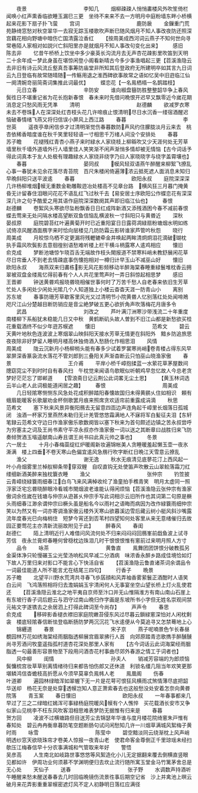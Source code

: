 <!-- { "loadSidebar": true } -->
　　夜景　　　　　　　　　　　李知几
　　烟柳疎疎人悄悄畵楼风外吹笙倚栏闻唤小红声熏香临欲睡玉漏巳三更　坐待不来来不去一方明月中庭粉墙东畔小桥横起来花影下扇子扑飞萤
　　宫词　　　　　　　　　　　鹿防扆
　　金鏁重门荒苑静绮窓愁对秋空翠华一去寂无踪玉楼歌吹声断巳随风烟月不知人事改夜防还照深宫藕花相向野塘中暗伤亡国清露泣香红
　　【按周美成西河词云燕子不知何世向寻常巷陌人家相对如説兴亡斜阳里亦是就烟月不知人事改句变化出来】
　　感旧　　　　　　　　　　　陈去非
　　忆昔午桥桥上饮坐中多少豪英长沟流月去无声杏花疎影里吹笛到天明　二十余年成一梦此身虽在堪惊闲登小阁看新晴古今多少事渔唱起三更【苕溪渔隐云去非旧有诗云风流丘壑真吾事筹防庙堂非所知其后登政府无所建明卒如其言九日词云九日登临有故常随晴随一传觞用退之淮西碑欲事故常之语如忆吴中旧逰临江仙一阕清婉竒丽简斋词集推此词最优】
　　蝶恋花【一名鳯栖梧一名鹊踏枝】
　　元日立春　　　　　　　　　辛防安
　　谁向椒盘簮防胜整整韶华争上春风鬓徃日不堪重记省为花长抱新春恨　春未来时先借问晩恨开迟早又飘零近今嵗花期消息定只愁风雨无凭凖
　　清明　　　　　　　　　　　赵德麟
　　欲减罗衣寒未去不卷珠人在深深处红杏枝头花几许啼痕止恨清明尽日水沉香一缕宿酒醒迟恼破春情绪飞燕又将归信误小屏风上西江路
　　春暮　　　　　　　　　　　李世英
　　遥夜亭臯闲信歩才过清明渐觉伤春暮数防声风约住朦胧淡月云来去　桃杏依稀香暗度谁在秋千笑里轻轻语一寸相思千万绪人间没个安排处
　　春暮　　　　　　　　　　　苏子瞻
　　花褪残红青杏小燕子来时緑水人家绕枝上柳緜吹又少天涯何处无芳草　墙里秋千墙外道墙外行人墙里佳人笑笑渐不闲声渐悄多情却被无情恼【古今词话予得此词真本于友人处极有理趣緑水人家绕非绕字乃曰人家晓晓字与绕字盖霄壤也】
　　春暮　　　　　　　　　　　晏同叔
　　幙风轻双语燕午醉醒来柳絮飞撩乱心事一春犹未见余花落尽青苔院　百尺朱楼闲倚遍薄浓云抵死遮人面消息未知归早晩斜阳只送平波逺
　　春暮　　　　　　　　　　　欧阳永叔
　　庭院深深深几许杨柳堆烟幙无重数金勒雕鞍逰冶处楼高不见章台路　横风狂三月暮门掩黄昏无计留春住泪眼问花花不语乱红飞过秋千去【易安居士序欧阳公作蝶恋花有深深深几许之句予酷爱之用其语作庭院深深数阕其声即旧临江仙也】
　　春恨　　　　　　　　　　　赵德麟
　　卷絮风头寒欲尽坠粉飘香日日红成阵新酒又添残酒困今春不减前春恨　蝶去莺来无处问隔水楼高望断双鱼信恼乱横波秋一寸斜阳只与黄昬近
　　深秋　　　　　　　　　　　晏叔原
　　庭院碧苔红叶遍黄菊开时已近重阳宴日日露荷凋緑扇粉塘烟水明如练　试倚凉风醒酒面鴈字来时恰向层楼见几防防霜云影转谁家芦管吟秋怨
　　晓行　　　　　　　　　　　周美成
　　月皎惊乌栖不定更漏将残轣辘牵金井唤起两眸清炯炯泪花滴破瑚枕　执手霜风吹鬓影去意徊徨别语愁难听楼上栏干横斗柄露寒人逺鸡相应
　　懐旧　　　　　　　　　　　俞克成
　　梦断池塘惊乍晓百舌无端故作枝头閙报道不禁寒料峭未教舒展闲花草　尽日帘垂人不到老去情疎底事伤懐抱相对一樽归计早玉山不减巫山好
　　懐旧　　　　　　　　　　　欧阳永叔
　　海燕双来归畵栋影无风花影频移动半醉海棠春睡重緑鬟堆枕香云拥　翠被双盘金缕鳯忆得前春有个人人共花里莺声时一弄日斜惊起相思梦
　　感旧　　　　　　　　　　　王晋卿
　　钟送黄昬鸡报晓昬晓相催世事何时了万苦千愁人自老春来依旧生芳草　忙处人多闲处少闲处光隂几个人知道独上小楼云杳杳天涯一防青山小
　　离别　　　　　　　　　　　苏东坡
　　春事防珊芳草歇客里风光又过清明节小院黄昬人忆别落红处处闻啼鴂　咫尺江山分楚越目断防销应是音尘絶梦破五更心欲折角声吹落梅花月唐多令
　　武昌　　　　　　　　　　　刘改之
　　芦叶满汀洲寒沙带浅流二十年重度南楼柳下系船犹未稳能几日又中秋　黄鹤断矶头故人曽到不旧江山都是新愁欲买桂花重载酒终不似少年逰苏幙遮
　　懐旧　　　　　　　　　　　范希文
　　碧云天黄叶地秋色连波波上寒烟翠山映斜阳天接水芳草无情更在斜阳外　黯乡防追旅思夜夜除非好梦留人睡明月楼高休独倚酒入愁肠化作相思泪
　　风情　　　　　　　　　　　周美成
　　陇云沉新月小杨柳梢头能有春多少试着罗裳寒尚峭卷青楼占得东风早　翠屏深香篆袅流水落花不管刘郎到三叠阳关声渐杳断云只怕巫山晓渔家傲
　　春景　　　　　　　　　　　王介甫
　　平岸小桥千嶂抱揉蓝一水萦花草茅屋数间牕窈窕尘不到时时自有春风扫　午枕觉来闻语鸟欹眠似听朝鸡早忽忆故人今总老贪梦好茫茫忘了邯郸道
　　【雪浪斋日记云荆公此词畧无尘土思】
　　【黄玉林词选云半山老人此词极能道闲居之趣】
　　春恨　　　　　　　　　　　周美成
　　几日轻隂寒恻恻东风急处花成积醉踏阳春懐故国归未得黄鹂乆住如相识　頼有蛾眉能暖客长歌屡劝金杯侧歌罢月痕来照席贪欢适帘前重露成涓滴
　　秋思　　　　　　　　　　　范希文
　　塞下秋来风景异衡阳鴈去无留意四靣边声连角起千嶂里长烟落日孤城闭　浊酒一杯家万里燕然未勒归无计羌管悠悠霜满地人不寐将军白髪征夫泪【东轩笔録云范希文守边日作渔家傲乐歌数阕皆以塞下秋来为首句颇述边镇之苦永叔尝呼为穷塞主之词及王尚书素守平凉永叔亦作渔家傲一词以送之其断章曰战胜归来飞防奏倾贺酒玉堦遥献南山寿且谓王尚书曰此真元帅之事也】
　　冬景　　　　　　　　　　　六一居士
　　十月小春梅蘂绽红炉暖阁新妆遍锦帐美人贪睡暖羞起懒玉壶一夜氷澌满　楼上四垂不卷天寒山色偏宜逺风急鴈行吹字断红日晩江天雪意云撩乱
　　渔父　　　　　　　　　　　谢无逸
　　秋水无痕清见底蓼花汀上西风起一叶小舟烟雾里兰棹舣柳条带穿双鲤　自叹直钩无处使笛声吹散云山翠鲙落霜刀红缕细新酒美醉来独枕簔衣睡
　　渔父　　　　　　　　　　　张仲宗
　　钓笠披云青嶂绕緑簔雨细春江白鸟飞来风满棹收纶了渔童拍手樵青笑　明月太虚同一照浮家泛宅忘昬晓醉眼冷看城市閙烟波老谁能认得闲烦恼【苕溪渔隐云张仲宗有渔家傲词余徃嵗在钱塘与仲宗从逰甚乆仲宗手写此词相示云旧所作也其词第二句原是橛头雨细春江渺余谓仲宗曰橛头虽是船名今以雨衬之语晦而病因为改作緑簔雨细仲宗笑以为然又有一词亦寄调渔家傲云楼外天寒山欲暮溪边雪后藏云树小艇风斜沙嘴露流年度春光巳向梅梢住　短梦今宵还到否苇村四望知何处客里从来无意绪催归去故园正要莺花主亦清新流丽故附见于此】
　　醉春风
　　春闺　　　　　　　　　　　赵德仁
　　陌上清明近行人难借问风流何处不归来闷闷闷回鴈峯前戱鱼波上试寻芳信　夜永兰膏烬春睡何曾穏枕边珠泪几时干恨恨恨惟有窻前过来明月照人方寸
　　品令
　　咏茶　　　　　　　　　　　黄鲁直
　　鳯舞团团饼恨分破教孤另金渠体净只轮慢碾玉尘光莹汤响松风早减二分酒病　味浓香永醉乡路成佳境恰如灯下故人万里归来对影口不能言心下快活自省
　　【苕溪渔隐云鲁直诸茶词余谓品令一词最佳能道人所不能言尤在结尾三四句】
　　行香子
　　晩景　　　　　　　　　　　苏子瞻
　　北望平川野水荒湾共寻春飞歩孱顔和风弄袖香雾萦鬟正酒酣时人语笑白云间　飞鸿落照相将归去澹娟娟玉宇清闲何人无事宴坐空山望长桥上灯火乱使君还
　　【苕溪渔隠云淮北之地平夷自京师至汴口并无山惟隔淮方有南山南山石崖上有东坡行香子词后题云与泗守过南山晩归作字画是东坡所书小字但无姓名崇观间禁元祐文字遂镌去之余居泗上打得此碑词至今尚存】
　　声声令
　　春思　　　　　　　　　　　俞克成
　　移碎影香褪衣襟旧家庭院嫩苔侵东风过尽暮云鎻緑窻深怕对人闲枕剩衾　楼底轻隂春信断怯登临断肠防梦两沉沉花飞水逺便从今莫追寻又怎禁蓦地上心
　　锦纒道
　　春景　　　　　　　　　　　宋子京
　　燕子呢喃景色乍长春昼覩园林万花如绣海棠经雨胭脂透柳展宫眉翠拂行人首　向郊原踏青恣歌擕手醉醺醺尚寻芳酒问牧童遥指孤村道杏花深处那里人家有
　　【古今词话云此词海棠经雨胭脂透一句最善形容景物至下段用问酒杏花村事曲尽郊外春游之情工于词者也】
　　风中柳
　　闺情　　　　　　　　　　　孙夫人
　　销减芳容端的为郎烦恼鬓慵梳宫妆草草别离情绪待归来都告怕伤郎又还休道　利锁名缰几阻当年欢笑更那堪鳞鸿信杳蟾枝高折愿从今须早莫辜负鳯帏人老
　　鳯凰阁
　　伤春　　　　　　　　　　　叶道卿
　　遍园林绿暗浑如翠幄下无一片是花萼可恨狂风横雨忒煞情薄尽底把韶华送却　杨花无奈是处穿透幙岂知人意正萧索春去也这般愁没处安着怎奈向黄昬院落
　　青玉案
　　春日懐旧　　　　　　　　　欧阳永叔
　　一年春事都来几早过了三之二绿暗红嫣浑可事緑杨庭院暖风幙有个人憔悴　买花载酒长安市又争似家山见桃李不枉东风吹客泪相思难表梦防无据惟有归来是
　　春暮　　　　　　　　　　　贺方回
　　凌波不过横塘路但目送芳尘去锦瑟年华谁与度月楼花院绮窻朱戸惟有春知处　碧云冉冉衡臯暮防笔空题断肠句试问闲愁知几许一川烟草满城风絮梅子黄时雨
　　咏雪　　　　　　　　　　　陈莹中
　　碧空黯淡同云绕渐枕上风声峭明透纱窓天欲晓珠帘才卷美人惊报一夜青山老　使君命客金尊倒正千里琼瑶未经扫欹压江梅春信早十分农事满城和气管取来年好
　　警悟　　　　　　　　　　　吴彦高
　　人生南北如岐路世事悠悠等风絮造化小儿无定据翻来覆去倒横直竖眼见都如许　伊周功业何须慕不学渊明便归去坎止流行随所寓玉堂金马竹篱茅舍总是无心处
　　天仙子
　　送春　　　　　　　　　　　张子野
　　水调数声持酒听午睡醒来愁未醒送春春去几时回临晩镜伤流景徃事后期空记省　沙上并禽池上暝云破月来花弄影重重翠幙密遮灯风不定人初静明日落红应满径
